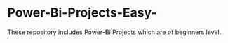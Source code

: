 # Power-Bi-Projects-Easy-
These repository includes Power-Bi Projects which are of beginners level.

